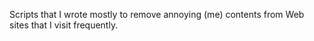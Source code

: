 Scripts that I wrote mostly to remove annoying (me) contents from Web sites that I visit frequently.
